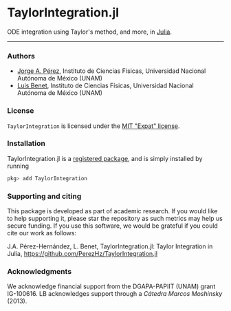 # TaylorIntegration.jl

ODE integration using Taylor's method, and more, in [Julia](http://julialang.org).

---

### Authors

- [Jorge A. Pérez](https://www.linkedin.com/in/perezhz), Instituto de Ciencias Físicas, Universidad Nacional Autónoma de México (UNAM)
- [Luis Benet](http://www.cicc.unam.mx/~benet/), Instituto de Ciencias Físicas, Universidad Nacional Autónoma de México (UNAM)


### License

`TaylorIntegration` is licensed under the [MIT "Expat" license](https://github.com/PerezHz/TaylorIntegration.jl/blob/master/LICENSE.md).


### Installation

TaylorIntegration.jl is a [registered package](http://pkg.julialang.org), and is
simply installed by running

```julia
pkg> add TaylorIntegration
```

### Supporting and citing
This package is developed as part of academic research.
If you would like to help supporting it, please star the repository as
such metrics may help us secure funding. If you use this software, we
would be grateful if you could cite our work as follows:

J.A. Pérez-Hernández, L. Benet, TaylorIntegration.jl: Taylor Integration in Julia, https://github.com/PerezHz/TaylorIntegration.jl


### Acknowledgments

We acknowledge financial support from the DGAPA-PAPIIT (UNAM)
grant IG-100616. LB acknowledges
support through a *Cátedra Marcos Moshinsky* (2013).
